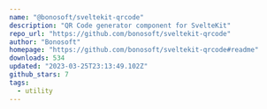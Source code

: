 ```yaml
---
name: "@bonosoft/sveltekit-qrcode"
description: "QR Code generator component for SvelteKit"
repo_url: "https://github.com/bonosoft/sveltekit-qrcode"
author: "Bonosoft"
homepage: "https://github.com/bonosoft/sveltekit-qrcode#readme"
downloads: 534
updated: "2023-03-25T23:13:49.102Z"
github_stars: 7
tags: 
  - utility
---
```

